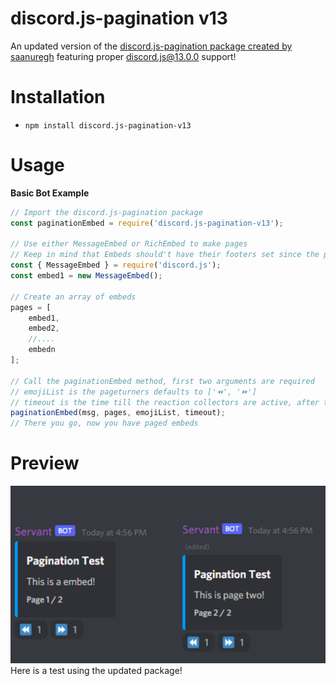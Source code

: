 


# discord.js-pagination v13
An updated version of the [discord.js-pagination package created by saanuregh](https://github.com/saanuregh/discord.js-pagination) featuring proper discord.js@13.0.0 support!

# Installation
* `npm install discord.js-pagination-v13`

# Usage
__Basic Bot Example__
```js
// Import the discord.js-pagination package
const paginationEmbed = require('discord.js-pagination-v13');

// Use either MessageEmbed or RichEmbed to make pages
// Keep in mind that Embeds should't have their footers set since the pagination method sets page info there
const { MessageEmbed } = require('discord.js');
const embed1 = new MessageEmbed();

// Create an array of embeds
pages = [
	embed1,
	embed2,
	//....
	embedn
];

// Call the paginationEmbed method, first two arguments are required
// emojiList is the pageturners defaults to ['⏪', '⏩']
// timeout is the time till the reaction collectors are active, after this you can't change pages (in ms), defaults to 120000
paginationEmbed(msg, pages, emojiList, timeout);
// There you go, now you have paged embeds
```
# Preview
![Demo](https://github.com/cobsidian-crim/discord.js-pagination-v13/blob/master/pagination%20test.png)
Here is a test using the updated package!
